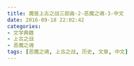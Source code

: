 ```yaml
---
title: 魔兽上古之战三部曲-2-恶魔之魂-3-中文
date: 2016-09-18 22:02:42
categories:
- 文学典籍
- 上古之战
- 恶魔之魂
tags: [恶魔之魂, 上古之战, 历史, 文章, 中文]
---
```

